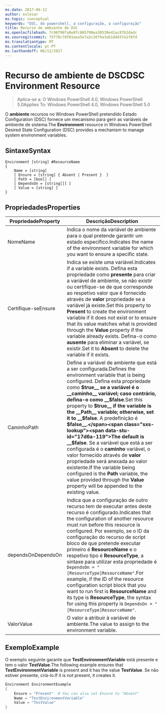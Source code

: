 ```yaml
---
ms.date: 2017-06-12
author: eslesar
ms.topic: conceptual
keywords: "DSC, do powershell, a configuração, a configuração"
title: Recurso de ambiente de DSC
ms.openlocfilehash: 7c98798fa0e8fc865798ea30530e41ac87b2dadc
ms.sourcegitcommit: 75f70c7df01eea5e7a2c16f9a3ab1dd437a1f8fd
ms.translationtype: MT
ms.contentlocale: pt-PT
ms.lasthandoff: 06/12/2017
---
```

# <a name="dsc-environment-resource"></a><span data-ttu-id="17d6a-103">Recurso de ambiente de DSC</span><span class="sxs-lookup"><span data-stu-id="17d6a-103">DSC Environment Resource</span></span>

> <span data-ttu-id="17d6a-104">Aplica-se a: O Windows PowerShell 4.0, Windows PowerShell 5.0</span><span class="sxs-lookup"><span data-stu-id="17d6a-104">Applies To: Windows PowerShell 4.0, Windows PowerShell 5.0</span></span>

<span data-ttu-id="17d6a-105">O __ambiente__ recursos no Windows PowerShell pretendido Estado Configuration (DSC) fornece um mecanismo para gerir as variáveis de ambiente de sistema.</span><span class="sxs-lookup"><span data-stu-id="17d6a-105">The __Environment__ resource in Windows PowerShell Desired State Configuration (DSC) provides a mechanism to manage system environment variables.</span></span>

## <a name="syntax"></a><span data-ttu-id="17d6a-106">Sintaxe</span><span class="sxs-lookup"><span data-stu-id="17d6a-106">Syntax</span></span>
``` mof
Environment [string] #ResourceName
{
    Name = [string]
    [ Ensure = [string] { Absent | Present }  ]
    [ Path = [bool] ]
    [ DependsOn = [string[]] ]
    [ Value = [string] ]
}
```

## <a name="properties"></a><span data-ttu-id="17d6a-107">Propriedades</span><span class="sxs-lookup"><span data-stu-id="17d6a-107">Properties</span></span>

|  <span data-ttu-id="17d6a-108">Propriedade</span><span class="sxs-lookup"><span data-stu-id="17d6a-108">Property</span></span>  |  <span data-ttu-id="17d6a-109">Descrição</span><span class="sxs-lookup"><span data-stu-id="17d6a-109">Description</span></span>   | 
|---|---| 
| <span data-ttu-id="17d6a-110">Nome</span><span class="sxs-lookup"><span data-stu-id="17d6a-110">Name</span></span>| <span data-ttu-id="17d6a-111">Indica o nome da variável de ambiente para o qual pretende garantir um estado específico.</span><span class="sxs-lookup"><span data-stu-id="17d6a-111">Indicates the name of the environment variable for which you want to ensure a specific state.</span></span>| 
| <span data-ttu-id="17d6a-112">Certifique-se</span><span class="sxs-lookup"><span data-stu-id="17d6a-112">Ensure</span></span>| <span data-ttu-id="17d6a-113">Indica se existe uma variável.</span><span class="sxs-lookup"><span data-stu-id="17d6a-113">Indicates if a variable exists.</span></span> <span data-ttu-id="17d6a-114">Defina esta propriedade como __presente__ para criar a variável de ambiente, se não existir ou certifique-se de que corresponde ao respetivo valor que é fornecido através de __valor__ propriedade se a variável já existe.</span><span class="sxs-lookup"><span data-stu-id="17d6a-114">Set this property to __Present__ to create the environment variable if it does not exist or to ensure that its value matches what is provided through the __Value__ property if the variable already exists.</span></span> <span data-ttu-id="17d6a-115">Defina-o como __ausente__ para eliminar a variável, se existir.</span><span class="sxs-lookup"><span data-stu-id="17d6a-115">Set it to __Absent__ to delete the variable if it exists.</span></span>| 
| <span data-ttu-id="17d6a-116">Caminho</span><span class="sxs-lookup"><span data-stu-id="17d6a-116">Path</span></span>| <span data-ttu-id="17d6a-117">Define a variável de ambiente que está a ser configurada.</span><span class="sxs-lookup"><span data-stu-id="17d6a-117">Defines the environment variable that is being configured.</span></span> <span data-ttu-id="17d6a-118">Defina esta propriedade como __$true__ se a variável é o __caminho__ variável; caso contrário, defina-o como __$false__.</span><span class="sxs-lookup"><span data-stu-id="17d6a-118">Set this property to __$true__ if the variable is the __Path__ variable; otherwise, set it to __$false__.</span></span> <span data-ttu-id="17d6a-119">A predefinição é __$false__.</span><span class="sxs-lookup"><span data-stu-id="17d6a-119">The default is __$false__.</span></span> <span data-ttu-id="17d6a-120">Se a variável que está a ser configurada é o __caminho__ variável, o valor fornecido através de __valor__ propriedade será anexada ao valor existente.</span><span class="sxs-lookup"><span data-stu-id="17d6a-120">If the variable being configured is the __Path__ variable, the value provided through the __Value__ property will be appended to the existing value.</span></span>| 
| <span data-ttu-id="17d6a-121">dependsOn</span><span class="sxs-lookup"><span data-stu-id="17d6a-121">DependsOn</span></span> | <span data-ttu-id="17d6a-122">Indica que a configuração de outro recurso tem de executar antes deste recurso é configurado.</span><span class="sxs-lookup"><span data-stu-id="17d6a-122">Indicates that the configuration of another resource must run before this resource is configured.</span></span> <span data-ttu-id="17d6a-123">Por exemplo, se o ID da configuração do recurso de script bloco de que pretende executar primeiro é __ResourceName__ e o respetivo tipo é __ResourceType__, a sintaxe para utilizar esta propriedade é `DependsOn = "[ResourceType]ResourceName"`.</span><span class="sxs-lookup"><span data-stu-id="17d6a-123">For example, if the ID of the resource configuration script block that you want to run first is __ResourceName__ and its type is __ResourceType__, the syntax for using this property is `DependsOn = "[ResourceType]ResourceName"`.</span></span>| 
| <span data-ttu-id="17d6a-124">Valor</span><span class="sxs-lookup"><span data-stu-id="17d6a-124">Value</span></span>| <span data-ttu-id="17d6a-125">O valor a atribuir à variável de ambiente.</span><span class="sxs-lookup"><span data-stu-id="17d6a-125">The value to assign to the environment variable.</span></span>| 

## <a name="example"></a><span data-ttu-id="17d6a-126">Exemplo</span><span class="sxs-lookup"><span data-stu-id="17d6a-126">Example</span></span>

<span data-ttu-id="17d6a-127">O exemplo seguinte garante que __TestEnvironmentVariable__ está presente e tem o valor __TestValue__.</span><span class="sxs-lookup"><span data-stu-id="17d6a-127">The following example ensures that __TestEnvironmentVariable__ is present and it has the value __TestValue__.</span></span> <span data-ttu-id="17d6a-128">Se não estiver presente, criá-lo.</span><span class="sxs-lookup"><span data-stu-id="17d6a-128">If it is not present, it creates it.</span></span>

```powershell
Environment EnvironmentExample
{
    Ensure = "Present"  # You can also set Ensure to "Absent"
    Name = "TestEnvironmentVariable"
    Value = "TestValue"
}
```

